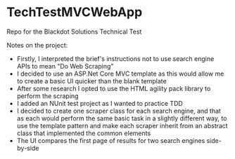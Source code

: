# TechTestMVCWebApp
Repo for the Blackdot Solutions Technical Test

Notes on the project:
* Firstly, I interpreted the brief's instructions not to use search engine APIs to mean "Do Web Scraping"
* I decided to use an ASP.Net Core MVC template as this would allow me to create a basic UI quicker than the blank template
* After some research I opted to use the HTML agility pack library to perform the scraping
* I added an NUnit test project as I wanted to practice TDD
* I decided to create one scraper class for each search engine, and that as each would perform the same basic task in a slightly different way, to use the template pattern and make each scraper inherit from an abstract class that implemented the common elements
* The UI compares the first page of results for two search engines side-by-side
